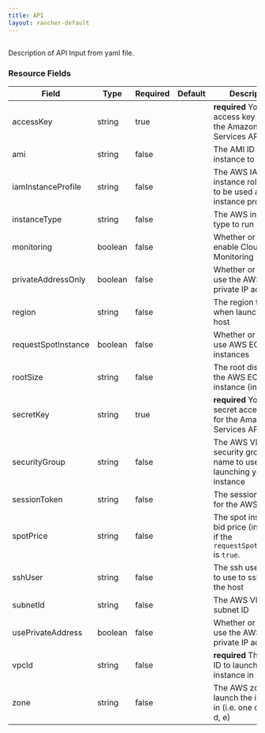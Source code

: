 ```yaml
---
title: API
layout: rancher-default
---
```


## <no value>

Description of API Input from yaml file. 
​​
### Resource Fields

Field | Type | Required | Default | Description
---|---|---|---|---
accessKey | string | true | <no value> | <strong>required</strong> Your access key id for the Amazon Web Services API
ami | string | false | <no value> | The AMI ID of the instance to use
iamInstanceProfile | string | false | <no value> | The AWS IAM instance role name to be used as the instance profile
instanceType | string | false | <no value> | The AWS instance type to run
monitoring | boolean | false | <no value> | Whether or not to enable CloudWatch Monitoring
privateAddressOnly | boolean | false | <no value> | Whether or not to use the AWS EC2 private IP address
region | string | false | <no value> | The region to use when launching the host
requestSpotInstance | boolean | false | <no value> | Whether or not to use AWS EC2 spot instances
rootSize | string | false | <no value> | The root disk size of the AWS EC2 instance (in GB)
secretKey | string | true | <no value> | <strong>required</strong> Your secret access key for the Amazon Web Services API
securityGroup | string | false | <no value> | The AWS VPC security group name to use when launching your instance
sessionToken | string | false | <no value> | The session token for the AWS API
spotPrice | string | false | <no value> | The spot instance bid price (in dollars) if the `requestSpotInstance` is `true`.
sshUser | string | false | <no value> | The ssh username to use to ssh into the host
subnetId | string | false | <no value> | The AWS VPC subnet ID
usePrivateAddress | boolean | false | <no value> | Whether or not to use the AWS EC2 private IP address
vpcId | string | false | <no value> | <strong>required</strong> The VPC ID to launch the instance in
zone | string | false | <no value> | The AWS zone to launch the instance in (i.e. one of a, b, c, d, e)

